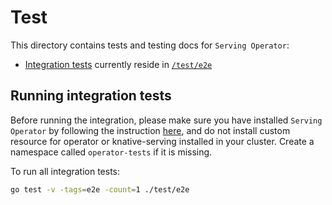# Test

This directory contains tests and testing docs for `Serving Operator`:

- [Integration tests](#running-integration-tests) currently reside in [`/test/e2e`](./e2e)

## Running integration tests

Before running the integration, please make sure you have installed `Serving Operator` by following
the instruction [here](../README.md), and do not install custom resource for operator or knative-serving
installed in your cluster. Create a namespace called `operator-tests` if it is missing.

To run all integration tests:

```bash
go test -v -tags=e2e -count=1 ./test/e2e
```
